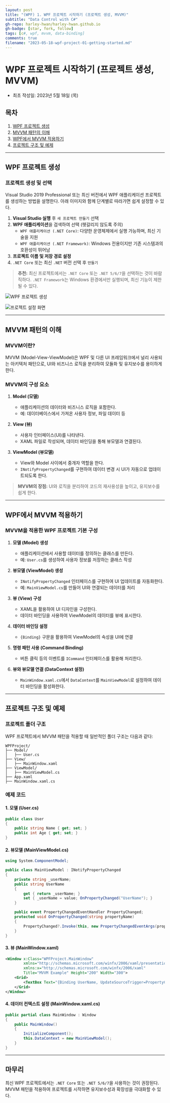 ```yaml
---
layout: post
title: "(WPF) 1. WPF 프로젝트 시작하기 (프로젝트 생성, MVVM)"
subtitle: "Data Control with C#"
gh-repo: harley-hwan/harley-hwan.github.io
gh-badge: [star, fork, follow]
tags: [c#, wpf, mvvm, data-binding]
comments: true
filename: "2023-05-18-wpf-project-01-getting-started.md"
---
```


# WPF 프로젝트 시작하기 (프로젝트 생성, MVVM)
- 최초 작성일: 2023년 5월 18일 (목)

## 목차
1. [WPF 프로젝트 생성](#wpf-프로젝트-생성)
2. [MVVM 패턴의 이해](#mvvm-패턴의-이해)
3. [WPF에서 MVVM 적용하기](#wpf에서-mvvm-적용하기)
4. [프로젝트 구조 및 예제](#프로젝트-구조-및-예제)

---

## WPF 프로젝트 생성

### 프로젝트 생성 및 선택

Visual Studio 2019 Professional 또는 최신 버전에서 WPF 애플리케이션 프로젝트를 생성하는 방법을 설명한다. 아래 이미지와 함께 단계별로 따라가면 쉽게 설정할 수 있다.

1. **Visual Studio 실행** 후 `새 프로젝트 만들기` 선택
2. **WPF 애플리케이션**을 검색하여 선택 (헷갈리지 않도록 주의)
   - `WPF 애플리케이션 (.NET Core)`: 다양한 운영체제에서 실행 가능하며, 최신 기술을 지원
   - `WPF 애플리케이션 (.NET Framework)`: Windows 전용이지만 기존 시스템과의 호환성이 뛰어남
3. **프로젝트 이름 및 저장 경로 설정**
4. `.NET Core` 또는 최신 `.NET` 버전 선택 후 `만들기`

> **추천:** 최신 프로젝트에서는 `.NET Core` 또는 `.NET 5/6/7`을 선택하는 것이 바람직하다. `.NET Framework`는 Windows 환경에서만 실행되며, 최신 기능이 제한될 수 있다.

![WPF 프로젝트 생성](https://github.com/harley-hwan/harley-hwan.github.io/assets/68185569/f2657c02-6a39-4ee6-ba5a-932ee220e533)

![프로젝트 설정 화면](https://github.com/harley-hwan/harley-hwan.github.io/assets/68185569/c50103a7-dfb7-4d33-aa16-06a7a406aa4a)

---

## MVVM 패턴의 이해

### MVVM이란?
MVVM (Model-View-ViewModel)은 WPF 및 다른 UI 프레임워크에서 널리 사용되는 아키텍처 패턴으로, UI와 비즈니스 로직을 분리하여 모듈화 및 유지보수를 용이하게 한다.

### MVVM의 구성 요소
1. **Model (모델)**
   - 애플리케이션의 데이터와 비즈니스 로직을 포함한다.
   - 예: 데이터베이스에서 가져온 사용자 정보, 파일 데이터 등

2. **View (뷰)**
   - 사용자 인터페이스(UI)를 나타낸다.
   - XAML 파일로 작성되며, 데이터 바인딩을 통해 뷰모델과 연결된다.

3. **ViewModel (뷰모델)**
   - View와 Model 사이에서 중개자 역할을 한다.
   - `INotifyPropertyChanged`를 구현하여 데이터 변경 시 UI가 자동으로 업데이트되도록 한다.

> **MVVM의 장점:** UI와 로직을 분리하여 코드의 재사용성을 높이고, 유지보수를 쉽게 한다.

---

## WPF에서 MVVM 적용하기

### MVVM을 적용한 WPF 프로젝트 기본 구성

1. **모델 (Model) 생성**
   - 애플리케이션에서 사용할 데이터를 정의하는 클래스를 만든다.
   - 예: `User.cs`를 생성하여 사용자 정보를 저장하는 클래스 작성

2. **뷰모델 (ViewModel) 생성**
   - `INotifyPropertyChanged` 인터페이스를 구현하여 UI 업데이트를 자동화한다.
   - 예: `MainViewModel.cs`를 만들어 UI와 연결되는 데이터를 처리

3. **뷰 (View) 구성**
   - XAML을 활용하여 UI 디자인을 구성한다.
   - 데이터 바인딩을 사용하여 ViewModel의 데이터를 뷰에 표시한다.

4. **데이터 바인딩 설정**
   - `{Binding}` 구문을 활용하여 ViewModel의 속성을 UI에 연결

5. **명령 패턴 사용 (Command Binding)**
   - 버튼 클릭 등의 이벤트를 `ICommand` 인터페이스를 활용해 처리한다.

6. **뷰와 뷰모델 연결 (DataContext 설정)**
   - `MainWindow.xaml.cs`에서 `DataContext`를 `MainViewModel`로 설정하여 데이터 바인딩을 활성화한다.

---

## 프로젝트 구조 및 예제

### 프로젝트 폴더 구조

WPF 프로젝트에서 MVVM 패턴을 적용할 때 일반적인 폴더 구조는 다음과 같다:

```
WPFProject/
├── Model/
│   ├── User.cs
├── View/
│   ├── MainWindow.xaml
├── ViewModel/
│   ├── MainViewModel.cs
├── App.xaml
├── MainWindow.xaml.cs
```

### 예제 코드

#### 1. 모델 (User.cs)
```csharp
public class User
{
    public string Name { get; set; }
    public int Age { get; set; }
}
```

#### 2. 뷰모델 (MainViewModel.cs)
```csharp
using System.ComponentModel;

public class MainViewModel : INotifyPropertyChanged
{
    private string _userName;
    public string UserName
    {
        get { return _userName; }
        set { _userName = value; OnPropertyChanged("UserName"); }
    }

    public event PropertyChangedEventHandler PropertyChanged;
    protected void OnPropertyChanged(string propertyName)
    {
        PropertyChanged?.Invoke(this, new PropertyChangedEventArgs(propertyName));
    }
}
```

#### 3. 뷰 (MainWindow.xaml)
```xml
<Window x:Class="WPFProject.MainWindow"
        xmlns="http://schemas.microsoft.com/winfx/2006/xaml/presentation"
        xmlns:x="http://schemas.microsoft.com/winfx/2006/xaml"
        Title="MVVM Example" Height="200" Width="300">
    <Grid>
        <TextBox Text="{Binding UserName, UpdateSourceTrigger=PropertyChanged}" Width="200" Height="30" Margin="10"/>
    </Grid>
</Window>
```

#### 4. 데이터 컨텍스트 설정 (MainWindow.xaml.cs)
```csharp
public partial class MainWindow : Window
{
    public MainWindow()
    {
        InitializeComponent();
        this.DataContext = new MainViewModel();
    }
}
```

---

## 마무리

최신 WPF 프로젝트에서는 `.NET Core` 또는 `.NET 5/6/7`을 사용하는 것이 권장된다. MVVM 패턴을 적용하여 프로젝트를 시작하면 유지보수성과 확장성을 극대화할 수 있다.


